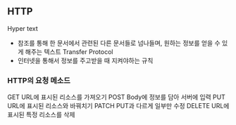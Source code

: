 ## HTTP
  Hyper text
  * 참조를 통해 한 문서에서 관련된 다른 문서들로 넘나들며, 원하는 정보를 얻을 수 있게 해주는 텍스트
  Transfer Protocol
  * 인터넷을 통해서 정보를 주고받을 때 지켜야하는 규칙

### HTTP의 요청 메소드
  GET URL에 표시된 리소스를 가져오기
  POST Body에 정보를 담아 서버에 입력
  PUT URL에 표시된 리소스와 바꿔치기 
  PATCH PUT과 다르게 일부만 수정
  DELETE URL에 표시된 특정 리소스를 삭제
  
